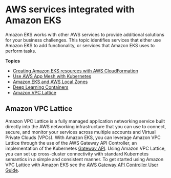 # AWS services integrated with Amazon EKS<a name="eks-integrations"></a>

Amazon EKS works with other AWS services to provide additional solutions for your business challenges\. This topic identifies services that either use Amazon EKS to add functionality, or services that Amazon EKS uses to perform tasks\.

**Topics**
+ [Creating Amazon EKS resources with AWS CloudFormation](creating-resources-with-cloudformation.md)
+ [Use AWS App Mesh with Kubernetes](gs-app-mesh.md)
+ [Amazon EKS and AWS Local Zones](local-zones.md)
+ [Deep Learning Containers](deep-learning-containers.md)
+ [Amazon VPC Lattice](#integration-vpc-lattice)

## Amazon VPC Lattice<a name="integration-vpc-lattice"></a>

 Amazon VPC Lattice is a fully managed application networking service built directly into the AWS networking infrastructure that you can use to connect, secure, and monitor your services across multiple accounts and Virtual Private Clouds \(VPCs\)\. With Amazon EKS, you can leverage Amazon VPC Lattice through the use of the AWS Gateway API Controller, an implementation of the Kubernetes [Gateway API](https://gateway-api.sigs.k8s.io/)\. Using Amazon VPC Lattice, you can set up cross\-cluster connectivity with standard Kubernetes semantics in a simple and consistent manner\. To get started using Amazon VPC Lattice with Amazon EKS see the [AWS Gateway API Controller User Guide](https://www.gateway-api-controller.eks.aws.dev/)\.